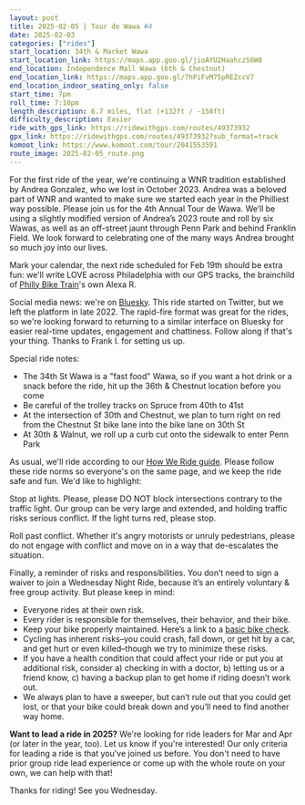 ```yaml
---
layout: post
title: 2025-02-05 | Tour de Wawa #4
date: 2025-02-03
categories: ["rides"]
start_location: 34th & Market Wawa
start_location_link: https://maps.app.goo.gl/jioAYU2HaahczS6W8
end_location: Independence Mall Wawa (6th & Chestnut)
end_location_link: https://maps.app.goo.gl/7hPiFvM75pREZccV7
end_location_indoor_seating_only: false
start_time: 7pm
roll_time: 7:10pm
length_description: 6.7 miles, flat (+132ft / -158ft)
difficulty_description: Easier
ride_with_gps_link: https://ridewithgps.com/routes/49373932
gpx_link: https://ridewithgps.com/routes/49373932?sub_format=track
komoot_link: https://www.komoot.com/tour/2041553591
route_image: 2025-02-05_route.png
---
```


For the first ride of the year, we're continuing a WNR tradition established by Andrea Gonzalez, who we lost in October 2023. Andrea was a beloved part of WNR and wanted to make sure we started each year in the Philliest way possible. Please join us for the 4th Annual Tour de Wawa. We’ll be using a slightly modified version of Andrea’s 2023 route and roll by six Wawas, as well as an off-street jaunt through Penn Park and behind Franklin Field. We look forward to celebrating one of the many ways Andrea brought so much joy into our lives.

Mark your calendar, the next ride scheduled for Feb 19th should be extra fun: we'll write LOVE across Philadelphia with our GPS tracks, the brainchild of [Philly Bike Train](https://www.instagram.com/phillybiketrain/)'s own Alexa R.

Social media news: we're on [Bluesky](https://bsky.app/profile/wednightrides.org). This ride started on Twitter, but we left the platform in late 2022. The rapid-fire format was great for the rides, so we're looking forward to returning to a similar interface on Bluesky for easier real-time updates, engagement and chattiness. Follow along if that's your thing. Thanks to Frank I. for setting us up.

Special ride notes:

* The 34th St Wawa is a "fast food" Wawa, so if you want a hot drink or a snack before the ride, hit up the 36th & Chestnut location before you come 
* Be careful of the trolley tracks on Spruce from 40th to 41st
* At the intersection of 30th and Chestnut, we plan to turn right on red from the Chestnut St bike lane into the bike lane on 30th St
* At 30th & Walnut, we roll up a curb cut onto the sidewalk to enter Penn Park

As usual, we'll ride according to our [How We Ride guide](/how-we-ride). Please follow these ride norms so everyone's on the same page, and we keep the ride safe and fun. We'd like to highlight:

Stop at lights. Please, please DO NOT block intersections contrary to the traffic light. Our group can be very large and extended, and holding traffic risks serious conflict. If the light turns red, please stop.

Roll past conflict. Whether it's angry motorists or unruly pedestrians, please do not engage with conflict and move on in a way that de-escalates the situation.

Finally, a reminder of risks and responsibilities. You don’t need to sign a waiver to join a Wednesday Night Ride, because it’s an entirely voluntary & free group activity. But please keep in mind:

* Everyone rides at their own risk.
* Every rider is responsible for themselves, their behavior, and their bike.
* Keep your bike properly maintained. Here’s a link to a [basic bike check](https://bikepgh.org/2017/03/09/bike-video-abc-quick-check/).
* Cycling has inherent risks–you could crash, fall down, or get hit by a car, and get hurt or even killed–though we try to minimize these risks.
* If you have a health condition that could affect your ride or put you at additional risk, consider a) checking in with a doctor, b) letting us or a friend know, c) having a backup plan to get home if riding doesn’t work out.
* We always plan to have a sweeper, but can’t rule out that you could get lost, or that your bike could break down and you’ll need to find another way home.

**Want to lead a ride in 2025?** We're looking for ride leaders for Mar and Apr (or later in the year, too). Let us know if you're interested! Our only criteria for leading a ride is that you've joined us before. You don't need to have prior group ride lead experience or come up with the whole route on your own, we can help with that!

Thanks for riding! See you Wednesday.

